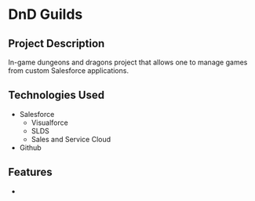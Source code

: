 # DnD Guilds

## Project Description

In-game dungeons and dragons project that allows one to manage games from custom Salesforce applications.

## Technologies Used

* Salesforce
  *  Visualforce
  *  SLDS
  *  Sales and Service Cloud
* Github

## Features
* 
